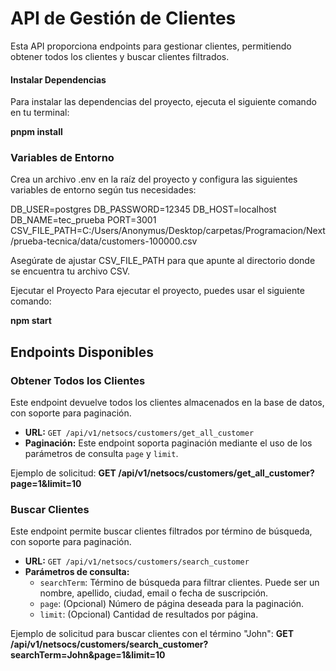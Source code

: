 # API de Gestión de Clientes

Esta API proporciona endpoints para gestionar clientes, permitiendo obtener todos los clientes y buscar clientes filtrados.

#### Instalar Dependencias

Para instalar las dependencias del proyecto, ejecuta el siguiente comando en tu terminal:

**pnpm install**

### Variables de Entorno

Crea un archivo .env en la raíz del proyecto y configura las siguientes variables de entorno según tus necesidades:

DB_USER=postgres
DB_PASSWORD=12345
DB_HOST=localhost
DB_NAME=tec_prueba
PORT=3001
CSV_FILE_PATH=C:/Users/Anonymus/Desktop/carpetas/Programacion/Next/prueba-tecnica/data/customers-100000.csv

Asegúrate de ajustar CSV_FILE_PATH para que apunte al directorio donde se encuentra tu archivo CSV.

Ejecutar el Proyecto
Para ejecutar el proyecto, puedes usar el siguiente comando:

**npm start**

## Endpoints Disponibles

### Obtener Todos los Clientes

Este endpoint devuelve todos los clientes almacenados en la base de datos, con soporte para paginación.

- **URL:** `GET /api/v1/netsocs/customers/get_all_customer`
- **Paginación:** Este endpoint soporta paginación mediante el uso de los parámetros de consulta `page` y `limit`.

Ejemplo de solicitud:
**GET /api/v1/netsocs/customers/get_all_customer?page=1&limit=10**

### Buscar Clientes

Este endpoint permite buscar clientes filtrados por término de búsqueda, con soporte para paginación.

- **URL:** `GET /api/v1/netsocs/customers/search_customer`
- **Parámetros de consulta:**
  - `searchTerm`: Término de búsqueda para filtrar clientes. Puede ser un nombre, apellido, ciudad, email o fecha de suscripción.
  - `page`: (Opcional) Número de página deseada para la paginación.
  - `limit`: (Opcional) Cantidad de resultados por página.

Ejemplo de solicitud para buscar clientes con el término "John":
**GET /api/v1/netsocs/customers/search_customer?searchTerm=John&page=1&limit=10**
